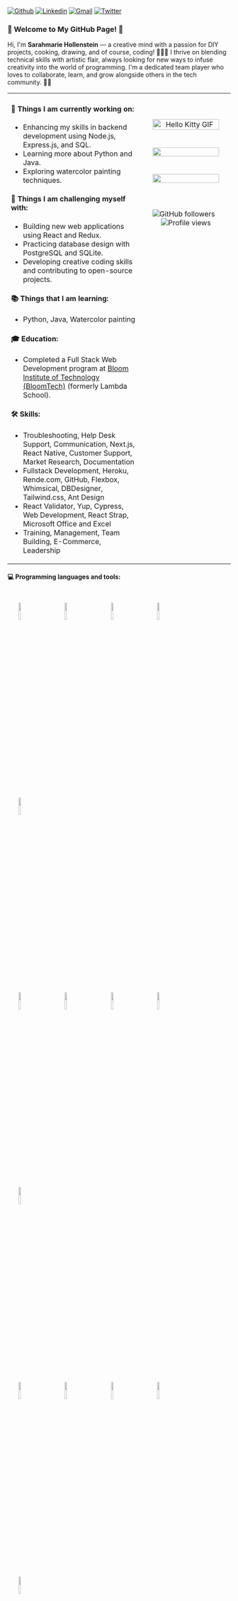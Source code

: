 [![Github](https://img.shields.io/badge/-Github-000?style=flat&logo=Github&logoColor=white)](https://github.com/sarahmarie1976)
[![Linkedin](https://img.shields.io/badge/-LinkedIn-blue?style=flat&logo=Linkedin&logoColor=white)](https://www.linkedin.com/in/sarahmarie-hollenstein-258374115/)
[![Gmail](https://img.shields.io/badge/-Gmail-c14438?style=flat&logo=Gmail&logoColor=white)](mailto:sholle7@gmail.com)
[![Twitter](https://img.shields.io/badge/-Twitter-1DA1F2?style=flat&logo=Twitter&logoColor=white)](https://twitter.com/sholle7)

### 🌟 Welcome to My GitHub Page! 🌟

Hi, I'm **Sarahmarie Hollenstein** — a creative mind with a passion for DIY projects, cooking, drawing, and of course, coding! 🎨👩‍💻 I thrive on blending technical skills with artistic flair, always looking for new ways to infuse creativity into the world of programming. I'm a dedicated team player who loves to collaborate, learn, and grow alongside others in the tech community. 🚀✨


<table>
<tr>
<td valign="top" width="60%">

#### 🌱 Things I am currently working on:
- Enhancing my skills in backend development using Node.js, Express.js, and SQL.
- Learning more about Python and Java.
- Exploring watercolor painting techniques.

#### :muscle: Things I am challenging myself with:
- Building new web applications using React and Redux.
- Practicing database design with PostgreSQL and SQLite.
- Developing creative coding skills and contributing to open-source projects.

#### 📚 Things that I am learning: 
- Python, Java, Watercolor painting

#### 🎓 Education:
- Completed a Full Stack Web Development program at [Bloom Institute of Technology (BloomTech)](https://www.bloomtech.com) (formerly Lambda School).

#### 🛠️ Skills:
- Troubleshooting, Help Desk Support, Communication, Next.js, React Native, Customer Support, Market Research, Documentation  
- Fullstack Development, Heroku, Rende.com, GitHub, Flexbox, Whimsical, DBDesigner, Tailwind.css, Ant Design  
- React Validator, Yup, Cypress, Web Development, React Strap, Microsoft Office and Excel  
- Training, Management, Team Building, E-Commerce, Leadership  

</td>
<td valign="top" width="40%">

<p align="center">
    <br /><br /> <!-- Add extra space between the images and badges -->
    <img alt="Hello Kitty GIF" src="https://gifdb.com/images/high/hello-kitty-hello-greeting-hqsxgj1ka0bnqu2t.gif" width="90%" height="auto" style="margin-bottom: 20px;" />
    <br /><br /> <!-- Add extra space between the images and badges -->
    <img src="https://github-readme-stats.jha-vineet69.vercel.app/api?username=sarahmarie1976&hide=stars&show_icons=true&hide_border=true&theme=midnight-purple" width="90%" style="margin-bottom: 20px;" />
    <br /><br /> <!-- Add extra space between the images and badges -->
    <img src="https://github-readme-stats.vercel.app/api/top-langs/?username=sarahmarie1976&hide=smalltalk&theme=midnight-purple&layout=compact&hide_border=true" width="90%" style="margin-bottom: 20px;" />
    <br /><br /> <!-- Add extra space between the images and badges -->
    <div align="center" style="margin-top: 20px;">
        <img src="https://img.shields.io/github/followers/sarahmarie1976?style=social" alt="GitHub followers" style="margin-right: 10px;" />
        <img src="https://komarev.com/ghpvc/?username=sarahmarie1976&color=blueviolet" alt="Profile views" />
    </div>
</p>


</td>
</tr>
</table>

#### :computer: Programming languages and tools: 
<p>
    <code><img width="10%" src="https://img.shields.io/badge/Python-3776AB?style=for-the-badge&logo=python&logoColor=white" style="margin: 25px;"></code>
    <code><img width="10%" src="https://img.shields.io/badge/FastAPI-009688?style=for-the-badge&logo=fastapi&logoColor=white" style="margin: 25px;"></code>
    <code><img width="10%" src="https://img.shields.io/badge/Django-092E20?style=for-the-badge&logo=django&logoColor=white" style="margin: 25px;"></code>
    <code><img width="10%" src="https://img.shields.io/badge/Flask-000000?style=for-the-badge&logo=flask&logoColor=white" style="margin: 25px;"></code>
    <code><img width="10%" src="https://img.shields.io/badge/SQLAlchemy-100000?style=for-the-badge&logo=sqlalchemy&logoColor=white" style="margin: 25px;"></code>
    <br />
    <code><img width="10%" src="https://img.shields.io/badge/Node.js-339933?style=for-the-badge&logo=node.js&logoColor=white" style="margin: 25px;"></code>
    <code><img width="10%" src="https://img.shields.io/badge/Express.js-404D59?style=for-the-badge&logo=express&logoColor=white" style="margin: 25px;"></code>
    <code><img width="10%" src="https://img.shields.io/badge/React-20232A?style=for-the-badge&logo=react&logoColor=61DAFB" style="margin: 25px;"></code>
    <code><img width="10%" src="https://img.shields.io/badge/PostgreSQL-316192?style=for-the-badge&logo=postgresql&logoColor=white" style="margin: 25px;"></code>
    <code><img width="10%" src="https://img.shields.io/badge/SQLite-003B57?style=for-the-badge&logo=sqlite&logoColor=white" style="margin: 25px;"></code>
    <br />
    <code><img width="10%" src="https://img.shields.io/badge/Uvicorn-009688?style=for-the-badge&logo=uvicorn&logoColor=white" style="margin: 25px;"></code>
    <code><img width="10%" src="https://img.shields.io/badge/Alembic-1572B6?style=for-the-badge&logo=alembic&logoColor=white" style="margin: 25px;"></code>
    <code><img width="10%" src="https://img.shields.io/badge/Bcrypt-4CAF50?style=for-the-badge&logo=bcrypt&logoColor=white" style="margin: 25px;"></code>
    <code><img width="10%" src="https://img.shields.io/badge/Pydantic-FFD700?style=for-the-badge&logo=pydantic&logoColor=white" style="margin: 25px;"></code>
    <code><img width="10%" src="https://img.shields.io/badge/GitHub-181717?style=for-the-badge&logo=github&logoColor=white" style="margin: 25px;"></code>
    <br />
    <code><img width="10%" src="https://img.shields.io/badge/JavaScript-F7DF1E?style=for-the-badge&logo=javascript&logoColor=black" style="margin: 25px;"></code>
    <code><img width="10%" src="https://img.shields.io/badge/HTML5-E34F26?style=for-the-badge&logo=html5&logoColor=white" style="margin: 25px;"></code>
    <code><img width="10%" src="https://img.shields.io/badge/CSS3-1572B6?style=for-the-badge&logo=css3&logoColor=white" style="margin: 25px;"></code>
    <code><img width="10%" src="https://img.shields.io/badge/Bootstrap-563D7C?style=for-the-badge&logo=bootstrap&logoColor=white" style="margin: 25px;"></code>
</p>



#### 🤝 Connect with me:
- **LinkedIn:** [Sarahmarie Hollenstein](https://www.linkedin.com/in/sarahmarie-hollenstein-258374115/)
- **Email:** [sholle7@gmail.com](mailto:sholle7@gmail.com)
- **GitHub:** [sarahmarie1976](https://github.com/sarahmarie1976)
- **Twitter:** [@sholle7](https://twitter.com/sholle7)
